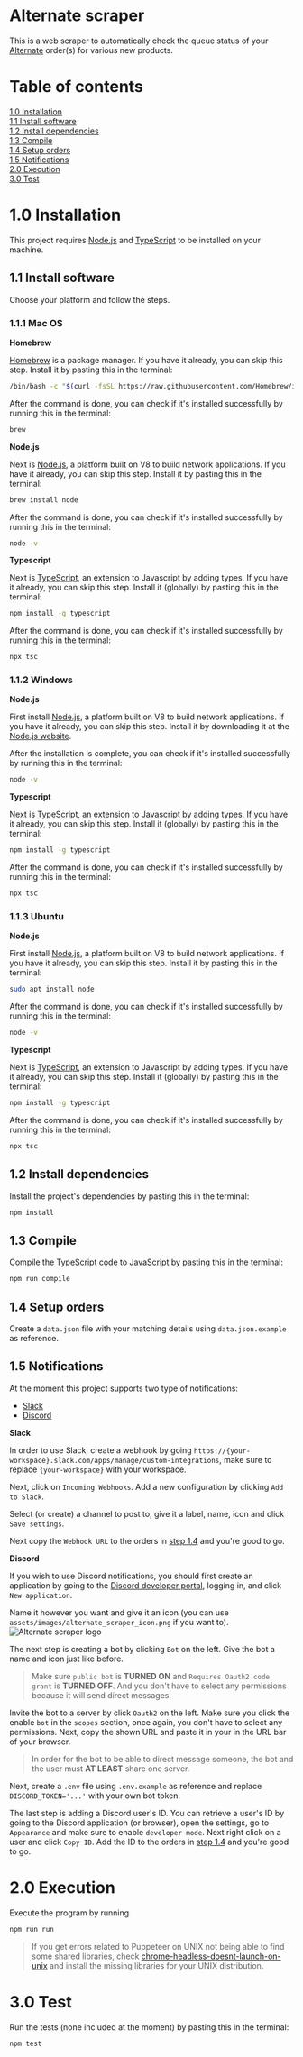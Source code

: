 # Alternate scraper

This is a web scraper to automatically check the queue status of your [Alternate](https://alternate.nl) order(s) for various new products.

# Table of contents

[1.0 Installation](#10-installation)  
[1.1 Install software](#11-install-software)   
[1.2 Install dependencies](#12-install-dependencies)  
[1.3 Compile](#13-compile)  
[1.4 Setup orders](#15-setup-orders)  
[1.5 Notifications](#16-notifications)  
[2.0 Execution](#20-execution)  
[3.0 Test](#30-test)

# 1.0 Installation

This project requires [Node.js](https://nodejs.org) and [TypeScript](https://www.typescriptlang.org) to be installed on your machine. 

## 1.1 Install software
Choose your platform and follow the steps.

### 1.1.1 Mac OS

**Homebrew**

[Homebrew](https://brew.sh) is a package manager. If you have it already, you can skip this step. Install it by pasting this in the terminal:

```bash
/bin/bash -c "$(curl -fsSL https://raw.githubusercontent.com/Homebrew/install/HEAD/install.sh)"
```

After the command is done, you can check if it's installed successfully by running this in the terminal:

```bash
brew
```

**Node.js**  

Next is [Node.js](https://nodejs.org), a platform built on V8 to build network applications. If you have it already, you can skip this step. Install it by pasting this in the terminal:

```bash
brew install node
```

After the command is done, you can check if it's installed successfully by running this in the terminal:

```bash
node -v
```

**Typescript** 

Next is [TypeScript](https://www.typescriptlang.org), an extension to Javascript by adding types. If you have it already, you can skip this step. Install it (globally) by pasting this in the terminal:

```bash
npm install -g typescript
```

After the command is done, you can check if it's installed successfully by running this in the terminal:

```bash
npx tsc
```

### 1.1.2 Windows

**Node.js**  

First install [Node.js](https://nodejs.org), a platform built on V8 to build network applications. If you have it already, you can skip this step. Install it by downloading it at the [Node.js website](https://nodejs.org).

After the installation is complete, you can check if it's installed successfully by running this in the terminal:

```bash
node -v
```

**Typescript** 

Next is [TypeScript](https://www.typescriptlang.org), an extension to Javascript by adding types. If you have it already, you can skip this step. Install it (globally) by pasting this in the terminal:

```bash
npm install -g typescript
```

After the command is done, you can check if it's installed successfully by running this in the terminal:

```bash
npx tsc
```

### 1.1.3 Ubuntu

**Node.js**  

First install [Node.js](https://nodejs.org), a platform built on V8 to build network applications. If you have it already, you can skip this step. Install it by pasting this in the terminal:

```bash
sudo apt install node
```

After the command is done, you can check if it's installed successfully by running this in the terminal:

```bash
node -v
```

**Typescript** 

Next is [TypeScript](https://www.typescriptlang.org), an extension to Javascript by adding types. If you have it already, you can skip this step. Install it (globally) by pasting this in the terminal:

```bash
npm install -g typescript
```

After the command is done, you can check if it's installed successfully by running this in the terminal:

```bash
npx tsc
```

## 1.2 Install dependencies

Install the project's dependencies by pasting this in the terminal:

```bash
npm install
```

## 1.3 Compile

Compile the [TypeScript](https://www.typescriptlang.org) code to [JavaScript](https://developer.mozilla.org/en-US/docs/Web/JavaScript) by pasting this in the terminal:

```bash
npm run compile
```

## 1.4 Setup orders

Create a `data.json` file with your matching details using `data.json.example` as reference.

## 1.5 Notifications

At the moment this project supports two type of notifications:

- [Slack](https://slack.com)
- [Discord](https://discord.com)

**Slack**

In order to use Slack, create a webhook by going `https://{your-workspace}.slack.com/apps/manage/custom-integrations`, make sure to replace `{your-workspace}` with your workspace. 

Next, click on `Incoming Webhooks`. Add a new configuration by clicking `Add to Slack`. 

Select (or create) a channel to post to, give it a label, name, icon and click `Save settings`. 

Next copy the `Webhook URL` to the orders in [step 1.4](#14-setup-orders) and you're good to go.

**Discord**

If you wish to use Discord notifications, you should first create an application by going to the [Discord developer portal](https://discord.com/developers/applications), logging in, and click `New application`.

 Name it however you want and give it an icon (you can use `assets/images/alternate_scraper_icon.png` if you want to).
![Alternate scraper logo](./assets/images/alternate_scraper_icon.png)

The next step is creating a bot by clicking `Bot` on the left. Give the bot a name and icon just like before.
> Make sure `public bot` is **TURNED ON** and `Requires Oauth2 code grant` is **TURNED OFF**. And you don't have to select any permissions because it will send direct messages.

Invite the bot to a server by click `Oauth2` on the left. Make sure you click the enable `bot` in the `scopes` section, once again, you don't have to select any permissions. Next, copy the shown URL and paste it in your in the URL bar of your browser.

> In order for the bot to be able to direct message someone, the bot and the user must **AT LEAST** share one server.

 Next, create a `.env` file using `.env.example` as reference and replace `DISCORD_TOKEN='...'` with your own bot token.

The last step is adding a Discord user's ID. You can retrieve a user's ID by going to the Discord application (or browser), open the settings, go to `Appearance` and make sure to enable `developer mode`. Next right click on a user and click `Copy ID`. 
Add the ID to the orders in [step 1.4](#14-setup-orders) and you're good to go.

# 2.0 Execution

Execute the program by running

```bash
npm run run
```

> If you get errors related to Puppeteer on UNIX not being able to find some shared libraries, check [chrome-headless-doesnt-launch-on-unix](https://github.com/puppeteer/puppeteer/blob/main/docs/troubleshooting.md#chrome-headless-doesnt-launch-on-unix) and install the missing libraries for your UNIX distribution.

# 3.0 Test

Run the tests (none included at the moment) by pasting this in the terminal:

```bash
npm test
```
